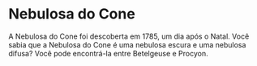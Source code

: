 # Nebulosa do Cone

A Nebulosa do Cone foi descoberta em 1785, um dia após o Natal. Você sabia que a
Nebulosa do Cone é uma nebulosa escura e uma nebulosa difusa? Você pode
encontrá-la entre Betelgeuse e Procyon.
